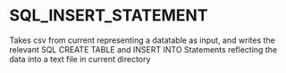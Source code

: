 # SQL_INSERT_STATEMENT
Takes csv from current representing a datatable as input, and writes the relevant SQL CREATE TABLE and INSERT INTO Statements reflecting the data into a text file in current directory
